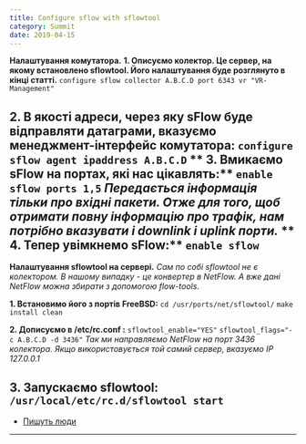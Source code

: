 ```yaml
---
title: Configure sflow with sflowtool
category: Summit
date: 2019-04-15
---
```


**Налаштування комутатора.**
**1. Описуємо колектор. Це сервер, на якому встановлено sflowtool. Його налаштування буде розглянуто в кінці статті.**
`configure sflow collector A.B.C.D port 6343 vr "VR-Management"`

**2. В якості адреси, через яку sFlow буде відправляти датаграми, вказуємо менеджмент-інтерфейс комутатора:**
`configure sflow agent ipaddress A.B.C.D`
**
3. Вмикаємо sFlow на портах, які нас цікавлять:**
`enable sflow ports 1,5`
_Передається інформація тільки про вхідні пакети. Отже для того, щоб отримати повну інформацію про трафік, нам потрібно вказувати і downlink і uplink порти._
**
4. Тепер увімкнемо sFlow:**
`enable sflow`
-----

**Налаштування sflowtool на сервері.**
_Сам по собі sflowtool не є колектором. В нашому випадку - це конвертер в NetFlow. А вже дані NetFlow можна збирати з допомогою flow-tools._

**1. Встановимо його з портів FreeBSD:**
`cd /usr/ports/net/sflowtool/`
`make install clean`

**2. Дописуємо в /etc/rc.conf :**
`sflowtool_enable="YES"`
`sflowtool_flags="-c A.B.C.D -d 3436"`
_Так ми направляємо NetFlow на порт 3436 колектора. Якщо використовується той самий сервер, вказуємо IP 127.0.0.1_

**3. Запускаємо sflowtool:**
`/usr/local/etc/rc.d/sflowtool start`
-----
* <a href="http://www.hilik.org.ua/%D0%BD%D0%B0%D1%81%D1%82%D1%80%D0%BE%D0%B9%D0%BA%D0%B0-sflow-%D0%BD%D0%B0-%D0%BA%D0%BE%D0%BC%D0%BC%D1%83%D1%82%D0%B0%D1%82%D0%BE%D1%80%D0%B0%D1%85-extremenetworks-%D0%B8%D1%81%D0%BF%D0%BE%D0%BB%D1%8C/">Пишуть люди</a>
-----
